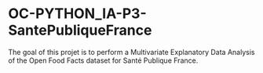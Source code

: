 # OC-PYTHON_IA-P3-SantePubliqueFrance

The goal of this projet is to perform a Multivariate Explanatory Data Analysis of the Open Food Facts dataset for Santé Publique France.
